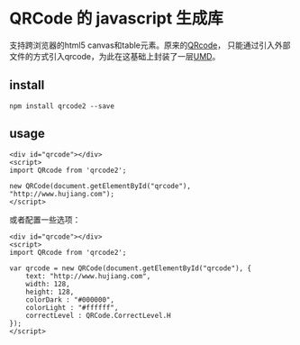 # QRCode 的 javascript 生成库

支持跨浏览器的html5 canvas和table元素。原来的[QRcode](https://github.com/davidshimjs/qrcodejs)，
只能通过引入外部文件的方式引入qrcode，为此在这基础上封装了一层[UMD](https://github.com/umdjs/umd)。

## install

`npm install qrcode2 --save`

## usage

````
<div id="qrcode"></div>
<script>
import QRcode from 'qrcode2';

new QRCode(document.getElementById("qrcode"), "http://www.hujiang.com");
</script>
````

或者配置一些选项：
````
<div id="qrcode"></div>
<script>
import QRcode from 'qrcode2';

var qrcode = new QRCode(document.getElementById("qrcode"), {
    text: "http://www.hujiang.com",
    width: 128,
    height: 128,
    colorDark : "#000000",
    colorLight : "#ffffff",
    correctLevel : QRCode.CorrectLevel.H
});
</script>
````

